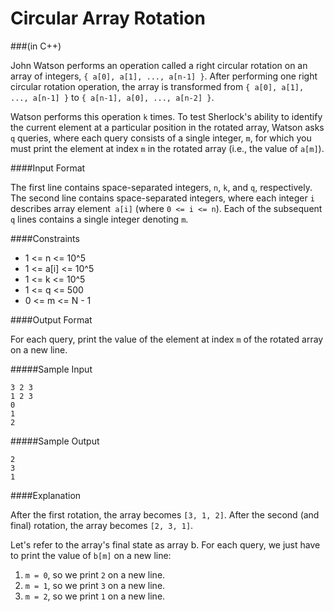 # Circular Array Rotation
###(in C++)

John Watson performs an operation called a right circular rotation on an array of integers, `{ a[0], a[1], ..., a[n-1] }`. 
After performing one right circular rotation operation, the array is transformed from `{ a[0], a[1], ..., a[n-1] }` 
to `{ a[n-1], a[0], ..., a[n-2] }`.

Watson performs this operation `k` times. To test Sherlock's ability to identify the current element at a particular 
position in the rotated array, Watson asks `q` queries, where each query consists of a single integer, `m`, 
for which you must print the element at index `m` in the rotated array (i.e., the value of `a[m]`).

####Input Format

The first line contains space-separated integers, `n`, `k`, and `q`, respectively.
The second line contains space-separated integers, where each integer `i` describes array element` a[i]`
(where `0 <= i <= n`).
Each of the subsequent `q` lines contains a single integer denoting `m`.

####Constraints
- 1 <= n <= 10^5
- 1 <= a[i] <= 10^5
- 1 <= k <= 10^5
- 1 <= q <= 500
- 0 <= m <= N - 1

####Output Format

For each query, print the value of the element at index `m` of the rotated array on a new line.

#####Sample Input
```
3 2 3
1 2 3
0
1
2
```

#####Sample Output
```
2
3
1
```
####Explanation

After the first rotation, the array becomes `[3, 1, 2]`.
After the second (and final) rotation, the array becomes `[2, 3, 1]`.

Let's refer to the array's final state as array b. 
For each query, we just have to print the value of `b[m]` on a new line:

  1. `m = 0`, so we print `2` on a new line.
  2. `m = 1`, so we print `3` on a new line.
  3. `m = 2`, so we print `1` on a new line.
